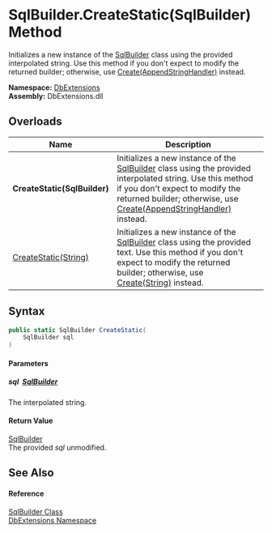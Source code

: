 SqlBuilder.CreateStatic(SqlBuilder) Method
==========================================
Initializes a new instance of the [SqlBuilder][1] class using the provided interpolated string. Use this method if you don't expect to modify the returned builder; otherwise, use [Create(AppendStringHandler)][2] instead.
  
**Namespace:** [DbExtensions][3]  
**Assembly:** DbExtensions.dll

Overloads
---------

| Name                         | Description                                                                                                                                                                                                                  |
| ---------------------------- | ---------------------------------------------------------------------------------------------------------------------------------------------------------------------------------------------------------------------------- |
| **CreateStatic(SqlBuilder)** | Initializes a new instance of the [SqlBuilder][1] class using the provided interpolated string. Use this method if you don't expect to modify the returned builder; otherwise, use [Create(AppendStringHandler)][2] instead. |
| [CreateStatic(String)][4]    | Initializes a new instance of the [SqlBuilder][1] class using the provided text. Use this method if you don't expect to modify the returned builder; otherwise, use [Create(String)][5] instead.                             |


Syntax
------

```csharp
public static SqlBuilder CreateStatic(
	SqlBuilder sql
)
```

#### Parameters

##### *sql*  [SqlBuilder][1]
The interpolated string.

#### Return Value
[SqlBuilder][1]  
The provided *sql* unmodified.

See Also
--------

#### Reference
[SqlBuilder Class][1]  
[DbExtensions Namespace][3]  

[1]: README.md
[2]: Create.md
[3]: ../README.md
[4]: CreateStatic_1.md
[5]: Create_1.md
